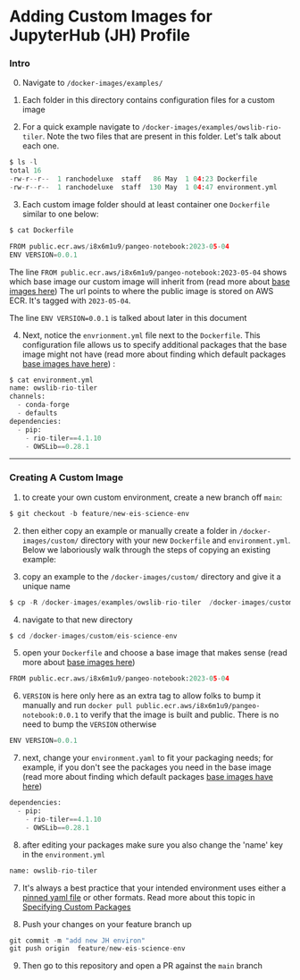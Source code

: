 # Adding Custom Images for JupyterHub (JH) Profile

### Intro

0. Navigate to `/docker-images/examples/`

1. Each folder in this directory contains configuration files for a custom image

2. For a quick example navigate to `/docker-images/examples/owslib-rio-tiler`. Note the two files
that are present in this folder. Let's talk about each one.

```python
$ ls -l
total 16
-rw-r--r--  1 ranchodeluxe  staff   86 May  1 04:23 Dockerfile
-rw-r--r--  1 ranchodeluxe  staff  130 May  1 04:47 environment.yml
```

3. Each custom image folder should at least container one `Dockerfile` similar to one below:

```python
$ cat Dockerfile

FROM public.ecr.aws/i8x6m1u9/pangeo-notebook:2023-05-04
ENV VERSION=0.0.1
```

The line `FROM public.ecr.aws/i8x6m1u9/pangeo-notebook:2023-05-04` shows which base image our custom image will inherit from (read more about [base images here](./base_images.md)) 
The url points to where the public image is stored on AWS ECR. It's tagged with `2023-05-04`. 

The line `ENV VERSION=0.0.1` is talked about later in this document

4. Next, notice the `envrionment.yml` file next to the `Dockerfile`. This configuration file allows us to specify additional packages that
the base image might not have (read more about finding which default packages [base images have here](./base_images.md)) :

```python
$ cat environment.yml
name: owslib-rio-tiler
channels:
  - conda-forge
  - defaults
dependencies:
  - pip:
    - rio-tiler==4.1.10
    - OWSLib==0.28.1
```

---

### Creating A Custom Image

1. to create your own custom environment, create a new branch off `main`:

```python
$ git checkout -b feature/new-eis-science-env
```

2. then either copy an example or manually create a folder in `/docker-images/custom/` directory with your new `Dockerfile` and `environment.yml`. 
Below we laboriously walk through the steps of copying an existing example:

3. copy an example to the `/docker-images/custom/` directory and give it a unique name
```python
$ cp -R /docker-images/examples/owslib-rio-tiler  /docker-images/custom/eis-science-env
```

4. navigate to that new directory
```python
$ cd /docker-images/custom/eis-science-env
```

5. open your `Dockerfile` and choose a base image that makes sense (read more about [base images here](./base_images.md)) 
```python
FROM public.ecr.aws/i8x6m1u9/pangeo-notebook:2023-05-04
```

6. `VERSION` is here only here as an extra tag to allow folks to bump it manually and run `docker pull public.ecr.aws/i8x6m1u9/pangeo-notebook:0.0.1` to
verify that the image is built and public. There is no need to bump the `VERSION` otherwise
```python
ENV VERSION=0.0.1
```

7. next, change your `environment.yaml` to fit your packaging needs; for example, if you don't see the packages you need in the base image
(read more about finding which default packages [base images have here](./base_images.md))

```python
dependencies:
  - pip:
    - rio-tiler==4.1.10
    - OWSLib==0.28.1
```

8. after editing your packages make sure you also change the 'name' key in the `environment.yml`
```python
name: owslib-rio-tiler
```

7. It's always a best practice that your intended environment uses either a [pinned yaml file](https://docs.conda.io/projects/conda/en/latest/user-guide/tasks/manage-pkgs.html#preventing-packages-from-updating-pinning) 
or other formats. Read more about this topic in [Specifying Custom Packages](./specifying_custom_packages.md)

8. Push your changes on your feature branch up

```python
git commit -m "add new JH environ"
git push origin  feature/new-eis-science-env
```

9. Then go to this repository and open a PR against the `main` branch
